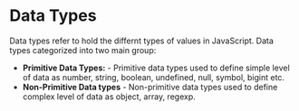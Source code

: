 # Data Types

Data types refer to hold the differnt types of values in JavaScript. Data types categorized into two main group:

- **Primitive Data Types:** - Primitive data types used to define simple level of data as number, string, boolean, undefined, null, symbol, bigint etc.
- **Non-Primitive Data types** - Non-primitive data types used to define complex level of data as object, array, regexp.
